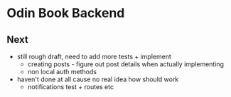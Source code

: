 # Odin Book Backend

## Next

- still rough draft, need to add more tests + implement
  - creating posts - figure out post details when actually implementing
  - non local auth methods
- haven't done at all cause no real idea how should work
  - notifications test + routes etc
